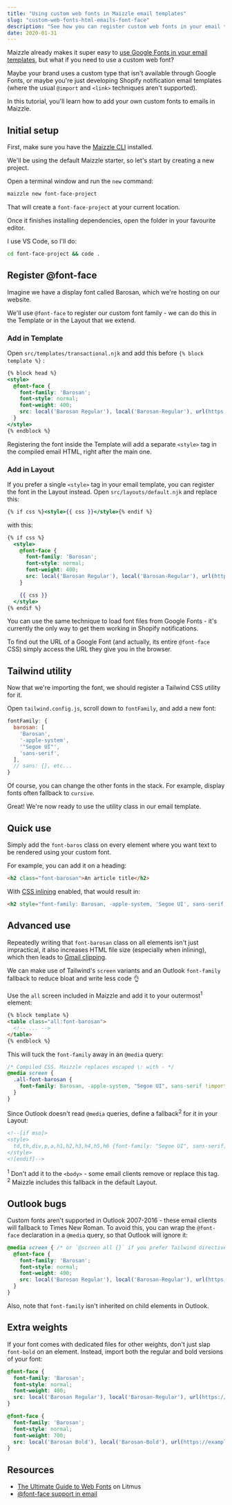 ```yaml
---
title: "Using custom web fonts in Maizzle email templates"
slug: "custom-web-fonts-html-emails-font-face"
description: "See how you can register custom web fonts in your email templates, and learn how to use them efficiently through Tailwind CSS utilities."
date: 2020-01-31
---
```


Maizzle already makes it super easy to [use Google Fonts in your email templates](/docs/google-fonts/), but what if you need to use a custom web font? 

Maybe your brand uses a custom type that isn't available through Google Fonts, 
or maybe you're just developing Shopify notification email templates (where the usual `@import` and `<link>` techniques aren't supported).

In this tutorial, you'll learn how to add your own custom fonts to emails in Maizzle.

## Initial setup

First, make sure you have the [Maizzle CLI](/docs/installation/#install-the-cli-globally) installed.

We'll be using the default Maizzle starter, so let's start by creating a new project.

Open a terminal window and run the `new` command:

```sh
maizzle new font-face-project
```

That will create a `font-face-project` at your current location.

Once it finishes installing dependencies, open the folder in your favourite editor. 

I use VS Code, so I'll do:

```sh 
cd font-face-project && code .
```

## Register @font-face

Imagine we have a display font called Barosan, which we're hosting on our website.

We'll use `@font-face` to register our custom font family - we can do this in the Template or in the Layout that we extend.

### Add in Template

Open `src/templates/transactional.njk` and add this before `{% block template %}` :

```handlebars
{% block head %}
<style>
  @font-face {
    font-family: 'Barosan';
    font-style: normal;
    font-weight: 400;
    src: local('Barosan Regular'), local('Barosan-Regular'), url(https://example.com/fonts/barosan.woff2) format('woff2');
  }
</style>
{% endblock %}
```

Registering the font inside the Template will add a separate `<style>` tag in the compiled email HTML, right after the main one.

### Add in Layout

If you prefer a single `<style>` tag in your email template, you can register the font in the Layout instead. 
Open `src/layouts/default.njk` and replace this:

```handlebars
{% if css %}<style>{{ css }}</style>{% endif %}
```

with this:

```handlebars
{% if css %}
  <style>
    @font-face {
      font-family: 'Barosan';
      font-style: normal;
      font-weight: 400;
      src: local('Barosan Regular'), local('Barosan-Regular'), url(https://example.com/fonts/barosan.woff2) format('woff2');
    }

    {{ css }}
  </style>
{% endif %}
```

<div class="bg-gray-100 border-l-4 border-gradient-b-ocean-light p-4 mb-4 text-md" role="alert">
  <div class="text-gray-600">
    <p>You can use the same technique to load font files from Google Fonts - it's currently the only way to get them working in Shopify notifications.</p> 
    To find out the URL of a Google Font (and actually, its entire <code class="shiki-inline">@font-face</code> CSS) simply access the URL they give you in the browser.
  </div>
</div>

## Tailwind utility

Now that we're importing the font, we should register a Tailwind CSS utility for it.

Open `tailwind.config.js`, scroll down to `fontFamily`, and add a new font:

```js
fontFamily: {
  barosan: [
    'Barosan',
    '-apple-system',
    '"Segoe UI"',
    'sans-serif',
  ],
  // sans: {}, etc...
}
```

Of course, you can change the other fonts in the stack. For example, display fonts often fallback to `cursive`.

Great! We're now ready to use the utility class in our email template.

## Quick use

Simply add the `font-baros` class on every element where you want text to be rendered using your custom font.

For example, you can add it on a heading:

```html
<h2 class="font-barosan">An article title</h2>
```

With [CSS inlining](/docs/css-inlining/) enabled, that would result in:

```html
<h2 style="font-family: Barosan, -apple-system, 'Segoe UI', sans-serif;">An article title</h2>
```

## Advanced use

Repeatedly writing that `font-barosan` class on all elements isn't just impractical, 
it also increases HTML file size (especially when inlining), which then leads to [Gmail clipping](https://github.com/hteumeuleu/email-bugs/issues/41).

We can make use of Tailwind's `screen` variants and an Outlook `font-family` fallback to reduce bloat and write less code 👌

Use the `all` screen included in Maizzle and add it to your outermost<sup>1</sup> element:

```html
{% block template %}
<table class="all:font-barosan">
  <!-- ... -->
</table>
{% endblock %}
```

This will tuck the `font-family` away in an `@media` query:

```css
/* Compiled CSS. Maizzle replaces escaped \: with - */
@media screen {
  .all-font-barosan {
    font-family: Barosan, -apple-system, "Segoe UI", sans-serif !important;
  }
}
```

Since Outlook doesn't read `@media` queries, define a fallback<sup>2</sup> for it in your Layout:

```html
<!--[if mso]>
<style>
  td,th,div,p,a,h1,h2,h3,h4,h5,h6 {font-family: "Segoe UI", sans-serif;}
</style>
<![endif]-->
```

<div class="bg-gray-100 border-l-4 border-gradient-b-ocean-light p-4 mb-4 text-md" role="alert">
  <div class="text-gray-600"><sup>1</sup> Don't add it to the <code class="shiki-inline">&lt;body&gt;</code> - some email clients remove or replace this tag.</div>
</div>

<div class="bg-gray-100 border-l-4 border-gradient-b-ocean-light p-4 mb-4 text-md" role="alert">
  <div class="text-gray-600"><sup>2</sup>  Maizzle includes this fallback in the default Layout.</div>
</div>

## Outlook bugs

Custom fonts aren't supported in Outlook 2007-2016 - these email clients will fallback to Times New Roman. 
To avoid this, you can wrap the `@font-face` declaration in a `@media` query, so that Outlook will ignore it:

```css
@media screen { /* or `@screen all {}` if you prefer Tailwind directives */
  @font-face {
    font-family: 'Barosan';
    font-style: normal;
    font-weight: 400;
    src: local('Barosan Regular'), local('Barosan-Regular'), url(https://example.com/fonts/barosan.woff2) format('woff2');
  }
}
```

Also, note that `font-family` isn't inherited on child elements in Outlook.

## Extra weights

If your font comes with dedicated files for other weights, don't just slap `font-bold` on an element. 
Instead, import both the regular and bold versions of your font:

```css
@font-face {
  font-family: 'Barosan';
  font-style: normal;
  font-weight: 400;
  src: local('Barosan Regular'), local('Barosan-Regular'), url(https://example.com/fonts/barosan.woff2) format('woff2');
}

@font-face {
  font-family: 'Barosan';
  font-style: normal;
  font-weight: 700;
  src: local('Barosan Bold'), local('Barosan-Bold'), url(https://example.com/fonts/barosan-bold.woff2) format('woff2');
}
```

## Resources

- [The Ultimate Guide to Web Fonts](https://litmus.com/blog/the-ultimate-guide-to-web-fonts) on Litmus
- [@font-face support in email](https://www.caniemail.com/search/?s=font-face)
